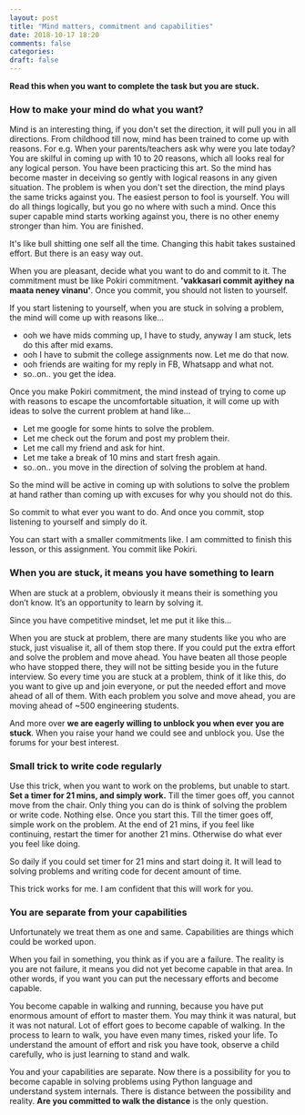 ```yaml
---
layout: post
title: "Mind matters, commitment and capabilities"
date: 2018-10-17 18:20
comments: false
categories:
draft: false
---
```


**Read this when you want to complete the task but you are stuck.**

### How to make your mind do what you want?

Mind is an interesting thing, if you don't set the direction, it will pull you in all directions. From childhood till now, mind has been trained to come up with reasons. For e.g. When your parents/teachers ask why were you late today? You are skilful in coming up with 10 to 20 reasons, which all looks real for any logical person. You have been practicing this art. So the mind has become master in deceiving so gently with logical reasons in any given situation. The problem is when you don't set the direction, the mind plays the same tricks against you. The easiest person to fool is yourself. You will do all things logically, but you go no where with such a mind. Once this super capable mind starts working against you, there is no other enemy stronger than him. You are finished.

It's like bull shitting one self all the time. Changing this habit takes sustained effort. But there is an easy way out.

When you are pleasant, decide what you want to do and commit to it. The commitment must be like Pokiri commitment. **'vakkasari commit ayithey na maata neney vinanu'**. Once you commit, you should not listen to yourself.

If you start listening to yourself, when you are stuck in solving a problem, the mind will come up with reasons like...

- ooh we have mids comming up, I have to study, anyway I am stuck, lets do this after mid exams.
- ooh I have to submit the college assignments now. Let me do that now.
- ooh friends are waiting for my reply in FB, Whatsapp and what not.
- so..on.. you get the idea.

Once you make Pokiri commitment, the mind instead of trying to come up with reasons to escape the uncomfortable situation, it will come up with ideas to solve the current problem at hand like...

- Let me google for some hints to solve the problem.
- Let me check out the forum and post my problem their.
- Let me call my friend and ask for hint.
- Let me take a break of 10 mins and start fresh again.
- so..on.. you move in the direction of solving the problem at hand.

So the mind will be active in coming up with solutions to solve the problem at hand rather than coming up with excuses for why you should not do this.

So commit to what ever you want to do. And once you commit, stop listening to yourself and simply do it.

You can start with a smaller commitments like. I am committed to finish this lesson, or this assignment. You commit like Pokiri.

### When you are stuck, it means you have something to learn

When are stuck at a problem, obviously it means their is something you don’t know. It’s an opportunity to learn by solving it.

Since you have competitive mindset, let me put it like this…

When you are stuck at problem, there are many students like you who are stuck, just visualise it, all of them stop there. If you could put the extra effort and solve the problem and move ahead. You have beaten all those people who have stopped there, they will not be sitting beside you in the future interview. So every time you are stuck at a problem, think of it like this, do you want to give up and join everyone, or put the needed effort and move ahead of all of them. With each problem you solve and move ahead, you are moving ahead of ~500 engineering students.

And more over **we are eagerly willing to unblock you when ever you are stuck**. When you raise your hand we could see and unblock you. Use the forums for your best interest.

### Small trick to write code regularly

Use this trick, when you want to work on the problems, but unable to start.
**Set a timer for 21 mins, and simply work.** Till the timer goes off, you cannot move from the chair. Only thing you can do is think of solving the problem or write code. Nothing else. Once you start this. Till the timer goes off, simple work on the problem. At the end of 21 mins, if you feel like continuing, restart the timer for another 21 mins. Otherwise do what ever you feel like doing.

So daily if you could set timer for 21 mins and start doing it. It will lead to solving problems and writing code for decent amount of time.

This trick works for me. I am confident that this will work for you.

### You are separate from your capabilities

Unfortunately we treat them as one and same. Capabilities are things which could be worked upon.

When you fail in something, you think as if you are a failure. The reality is you are not failure, it means you did not yet become capable in that area. In other words, if you want you can put the necessary efforts and become capable.

You become capable in walking and running, because you have put enormous amount of effort to master them. You may think it was natural, but it was not natural. Lot of effort goes to become capable of walking. In the process to learn to walk, you have even many times, risked your life. To understand the amount of effort and risk you have took, observe a child carefully, who is just learning to stand and walk.

You and your capabilities are separate. Now there is a possibility for you to become capable in solving problems using Python language and understand system internals. There is distance between the possibility and reality. **Are you committed to walk the distance** is the only question.

